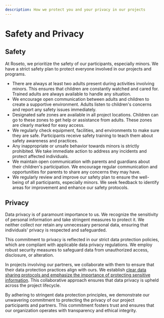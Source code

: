 ```yaml
---
description: How we protect you and your privacy in our projects
---
```


# Safety and Privacy

## Safety

At Roseto, we prioritize the safety of our participants, especially minors. We have a strict safety plan to protect everyone involved in our projects and programs.

* There are always at least two adults present during activities involving minors. This ensures that children are constantly watched and cared for. Trained adults are always available to handle any situation.
* We encourage open communication between adults and children to create a supportive environment. Adults listen to children's concerns and report any safety issues immediately.
* Designated safe zones are available in all project locations. Children can go to these zones to get help or assistance from adults. These zones are clearly marked for easy access.
* We regularly check equipment, facilities, and environments to make sure they are safe. Participants receive safety training to teach them about safety awareness and practices.
* Any inappropriate or unsafe behavior towards minors is strictly prohibited. We take immediate action to address any incidents and protect affected individuals.
* We maintain open communication with parents and guardians about their children's participation. We encourage regular communication and opportunities for parents to share any concerns they may have.
* We regularly review and improve our safety plan to ensure the well-being of all participants, especially minors. We seek feedback to identify areas for improvement and enhance our safety protocols.

## Privacy

Data privacy is of paramount importance to us. We recognize the sensitivity of personal information and take stringent measures to protect it. We neither collect nor retain any unnecessary personal data, ensuring that individuals' privacy is respected and safeguarded.

This commitment to privacy is reflected in our strict data protection policies, which are compliant with applicable data privacy regulations. We employ robust security measures to safeguard data from unauthorized access, disclosure, or alteration.

In projects involving our partners, we collaborate with them to ensure that their data protection practices align with ours. We establish [clear data sharing protocols and emphasize the importance of protecting sensitive information](../../about/privacy.md#participant-privacy). This collaborative approach ensures that data privacy is upheld across the project lifecycle.

By adhering to stringent data protection principles, we demonstrate our unwavering commitment to protecting the privacy of our project participants and partners. This commitment fosters trust and ensures that our organization operates with transparency and ethical integrity.
